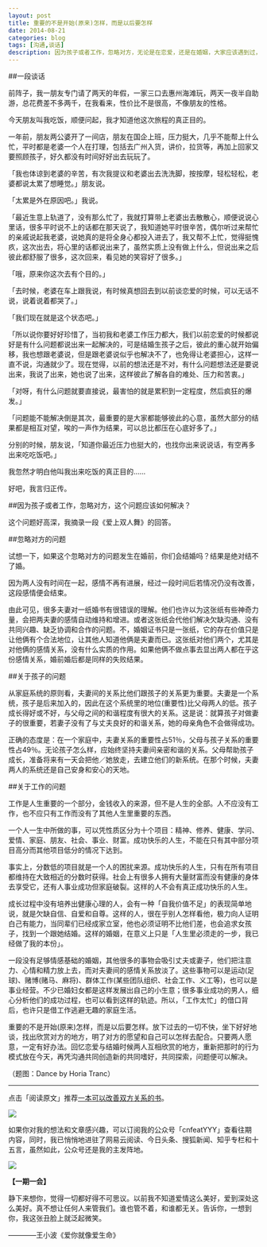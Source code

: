 ```yaml
---
layout: post
title: 重要的不是开始(原来)怎样，而是以后要怎样
date: 2014-08-21
categories: blog
tags: [沟通,谈话]
description: 因为孩子或者工作，忽略对方，无论是在恋爱，还是在婚姻，大家应该遇到过，那么，这个问题的成因是什么？应该如何解决？
---
```



##一段谈话

前阵子，我一朋友专门请了两天的年假，一家三口去惠州海滩玩，两天一夜半自助游，总花费差不多两千，在我看来，性价比不是很高，不像朋友的性格。

今天朋友叫我吃饭，顺便问起，我才知道他这次旅程的真正目的。

一年前，朋友两公婆开了一间店，朋友在国企上班，压力挺大，几乎不能帮上什么忙，平时都是老婆一个人在打理，包括去广州入货，讲价，拉货等，再加上回家又要照顾孩子，好久都没有时间好好出去玩玩了。

「我也体谅到老婆的辛苦，有次我提议和老婆出去洗洗脚，按按摩，轻松轻松，老婆都说太累了想睡觉。」朋友说。

「太累是外在原因吧。」我说。

「最近生意上轨道了，没有那么忙了，我就打算带上老婆出去散散心，顺便说说心里话，很多平时说不上的话都在那天说了，我知道她平时很辛苦，偶尔听过来帮忙的亲戚说起我老婆，说她真的是将全身心都投入进去了，我又帮不上忙，觉得挺愧疚，这次出去，将心里的话都说出来了，虽然实质上没有做上什么，但说出来之后彼此都舒服了很多，这次回来，看见她的笑容好了很多。」

「哦，原来你这次去有个目的。」

「去时候，老婆在车上跟我说，有时候真想回去到以前谈恋爱的时候，可以无话不说，说着说着都哭了。」

「我们现在就是这个状态吧。」

「所以说你要好好珍惜了，当初我和老婆工作压力都大，我们以前恋爱的时候都说好是有什么问题都说出来一起解决的，可是结婚生孩子之后，彼此的重心就开始偏移，我也想跟老婆说，但是跟老婆说似乎也解决不了，也免得让老婆担心，这样一直不说，沟通就少了。现在觉得，以前的想法还是不对，有什么问题想法还是要说出来，我说了出来，她也说了出来，这样彼此了解各自的难处、压力和苦衷。」

「对呀，有什么问题就要直接说，最害怕的就是累积到一定程度，然后疯狂的爆发。」

「问题能不能解决倒是其次，最重要的是大家都能够彼此的心意，虽然大部分的结果都是相互对望，唉的一声作为结果，可以总比都压在心底好多了。」

分别的时候，朋友说，「知道你最近压力也挺大的，也找你出来说说话，有空再多出来吃吃饭吧。」

我忽然才明白他叫我出来吃饭的真正目的……

好吧，我言归正传。

##因为孩子或者工作，忽略对方，这个问题应该如何解决？

这个问题好高深，我摘录一段《爱上双人舞》的回答。

##忽略对方的问题

试想一下，如果这个忽略对方的问题发生在婚前，你们会结婚吗？结果是绝对结不了婚。

因为两人没有时间在一起，感情不再有进展，经过一段时间后若情况仍没有改善，这段感情便会结束。

由此可见，很多夫妻对一纸婚书有很错误的理解。他们也许以为这张纸有些神奇力量，会把两夫妻的感情自动维持和增进。或者这张纸会代他们解决欠缺沟通、没有共同兴趣、缺乏协调和合作的问题。不，婚姻证书只是一张纸，它的存在价值只是让他俩有个合法地位，让其他人知道他俩是夫妻而已。这张纸对他们两个，尤其是对他俩的感情关系，没有什么实质的作用。如果他俩不做点事去显出两人都在乎这份感情关系，婚前婚后都是同样的失败结果。

##关于孩子的问题

从家庭系统的原则看，夫妻间的关系比他们跟孩子的关系更为重要。夫妻是一个系统，孩子是后来加入的，因此在这个系统里的地位(重要性)比父母两人的低。孩子成长得好或不好，与父母之间的和谐程度有很大的关系。这是说：就算孩子对做妻子的很重要，若妻子没有了与丈夫良好的和谐关系，她的母亲角色不会做得成功。

正确的态度是：在一个家庭中，夫妻关系的重要性占51％，父母与孩子关系的重要性占49％。无论孩子怎么样，应始终坚持夫妻间亲密和谐的关系。父母帮助孩子成长，准备将来有一天会把他／她放走，去建立他们的新系统。在那个时候，夫妻两人的系统还是自己安身和安心的天地。


##关于工作的问题

工作是人生重要的一个部分，金钱收入的来源，但不是人生的全部。人不应没有工作，也不应只有工作而没有了其他人生里重要的东西。

一个人一生中所做的事，可以凭性质区分为十个项目：精神、修养、健康、学问、爱情、家庭、朋友、社会、事业、财富。成功快乐的人生，不能在只有其中部分项目高分而其他项目低分的情况下达到。

事实上，分数低的项目就是一个人的困扰来源。成功快乐的人生，只有在所有项目都维持在大致相近的分数时获得。社会上有很多人拥有大量财富而没有健康的身体去享受它，还有人事业成功但家庭破裂。这样的人不会有真正成功快乐的人生。

成长过程中没有培养出健康心理的人，会有一种「自我价值不足」的表现简单地说，就是欠缺自信、自爱和自尊。这样的人，很在乎别人怎样看他，极力向人证明白己有能力，当同辈们已经成家立室，他也必须证明不比他们差，也会追求女孩子，找到一个跟她结婚。这样的婚姻，在意义上只是「人生里必须走的一步，我已经做了我的本份」。

一段没有足够情感基础的婚姻，其他很多的事物会吸引丈夫或妻子，他们把注意力、心情和精力放上去，而对夫妻间的感情关系放淡了。这些事物可以是运动(足球)、赌博(赌马、麻将)、群体工作(某些团队组织、社会工作、义工等)，也可以是事业经营。不少已婚妇女都是这样发展出自己的小生意；很多事业成功的男人，细心分析他们的成功过程，也可以看到这样的轨迹。所以，「工作太忙」的借口背后，也许只是借工作逃避无趣的家庭生活。

重要的不是开始(原来)怎样，而是以后要怎样。放下过去的一切不快，坐下好好地谈，找出欣赏对方的地方，明了对方的愿望和自己可以怎样去配合。只要两人愿意，一定有好办法。回忆恋爱与结婚时候两人互相欣赏的地方，重新把那时的行为模式放在今天，再凭沟通共同创造新的共同嗜好，共同探索，问题便可以解决。

（题图：Dance by Horia Tranc）


----

点击「阅读原文」推荐[一本可以改善双方关系的书](http://book.douban.com/subject/1220789/)。



![](http://cnfeat.qiniudn.com/mHDSX.png)

如果你对我的想法和文章感兴趣，可以订阅我的公众号「cnfeatYYY」查看往期内容，同时，我已悄悄地进驻了网易云阅读、今日头条、搜狐新闻、知乎专栏和十五言，虽然如此，公众号还是我的主发阵地。

![](http://cnfeat.qiniudn.com/signitrue-2014-07-11.png)


**【一期一会】**


静下来想你，觉得一切都好得不可思议。以前我不知道爱情这么美好，爱到深处这么美好。真不想让任何人来管我们。谁也管不着，和谁都无关。告诉你，一想到你，我这张丑脸上就泛起微笑。 

————王小波《爱你就像爱生命》








